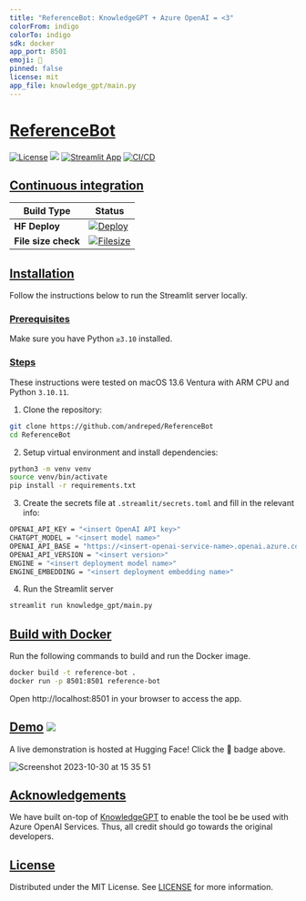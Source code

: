```yaml
---
title: "ReferenceBot: KnowledgeGPT + Azure OpenAI = <3"
colorFrom: indigo
colorTo: indigo
sdk: docker
app_port: 8501
emoji: 💬
pinned: false
license: mit
app_file: knowledge_gpt/main.py
---
```


# [ReferenceBot](https://github.com/andreped/referencebot#referencebot)

[![License](https://img.shields.io/badge/License-MIT-green.svg)](https://opensource.org/licenses/MIT)
<a target="_blank" href="https://huggingface.co/spaces/andreped/ReferenceBot"><img src="https://img.shields.io/badge/🤗%20Hugging%20Face-Spaces-yellow.svg"></a>
[![Streamlit App](https://static.streamlit.io/badges/streamlit_badge_black_white.svg)](https://referencebot.streamlit.app)
[![CI/CD](https://github.com/andreped/ReferenceBot/actions/workflows/deploy.yml/badge.svg)](https://github.com/andreped/ReferenceBot/actions/workflows/deploy.yml)

## [Continuous integration](https://github.com/andreped/referencebot#continuous-integration)

| Build Type | Status |
| - | - |
| **HF Deploy** | [![Deploy](https://github.com/andreped/referencebot/workflows/Deploy/badge.svg)](https://github.com/andreped/referencebot/actions) |
| **File size check** | [![Filesize](https://github.com/andreped/referencebot/workflows/Check%20file%20size/badge.svg)](https://github.com/andreped/referencebot/actions) |

## [Installation](https://github.com/andreped/referencebot#installation)

Follow the instructions below to run the Streamlit server locally.

### [Prerequisites](https://github.com/andreped/referencebot#prerequisites)

Make sure you have Python `≥3.10` installed.

### [Steps](https://github.com/andreped/referencebot#steps)

These instructions were tested on macOS 13.6 Ventura with ARM CPU and Python `3.10.11`.

1. Clone the repository:

```bash
git clone https://github.com/andreped/ReferenceBot
cd ReferenceBot
```

2. Setup virtual environment and install dependencies:

```bash
python3 -m venv venv
source venv/bin/activate
pip install -r requirements.txt
```

3. Create the secrets file at `.streamlit/secrets.toml` and fill in the relevant info:

```bash
OPENAI_API_KEY = "<insert OpenAI API key>"
CHATGPT_MODEL = "<insert model name>"
OPENAI_API_BASE = "https://<insert-openai-service-name>.openai.azure.com"
OPENAI_API_VERSION = "<insert version>"
ENGINE = "<insert deployment model name>"
ENGINE_EMBEDDING = "<insert deployment embedding name>"
```

4. Run the Streamlit server

```bash
streamlit run knowledge_gpt/main.py
```

## [Build with Docker](https://github.com/andreped/referencebot#build-with-docker)

Run the following commands to build and run the Docker image.

```bash
docker build -t reference-bot .
docker run -p 8501:8501 reference-bot
```

Open http://localhost:8501 in your browser to access the app.

## [Demo](https://github.com/andreped/referencebot#demo) <a target="_blank" href="https://huggingface.co/spaces/andreped/ReferenceBot"><img src="https://img.shields.io/badge/🤗%20Hugging%20Face-Spaces-yellow.svg"></a>

A live demonstration is hosted at Hugging Face! Click the 🤗 badge above.

![Screenshot 2023-10-30 at 15 35 51](https://github.com/andreped/ReferenceBot/assets/29090665/c64d8f54-d3da-41b8-8f57-0ed1eb3a1c30)

## [Acknowledgements](https://github.com/andreped/referencebot#acknowledgements)

We have built on-top of [KnowledgeGPT](https://github.com/mmz-001/knowledge_gpt) to enable the tool be be used with Azure OpenAI Services. Thus, all credit should go towards the original developers.

## [License](https://github.com/andreped/referencebot#license)

Distributed under the MIT License. See [LICENSE](https://github.com/andreped/ReferenceBot/blob/main/LICENSE) for more information.
